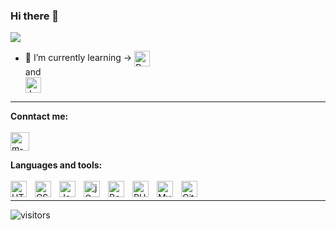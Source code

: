### Hi there 👋
  <a href="https://github.com/DenverCoder1/readme-typing-svg"><img src="https://readme-typing-svg.herokuapp.com?lines=I+am+Michał,Applied+Computer+Science+student&center=true&width=550&height=50"></a>
</p>

<!-- - 🔭 I’m currently working in <a href="https://openform.pl/">Openform</a> company. <br/> -->
- 🌱 I’m currently learning -> 
<a href="https://pl.python.org/" target="_blank"> <img align="center" src="https://upload.wikimedia.org/wikipedia/commons/c/c3/Python-logo-notext.svg" alt="Python Logo" width="25" height="25"/> </a>  
and  
<a href="https://www.java.com/pl/" target="_blank"> <img align="center" src="https://upload.wikimedia.org/wikipedia/en/thumb/3/30/Java_programming_language_logo.svg/1200px-Java_programming_language_logo.svg.png" alt="Java Logo" width="25" height="25"/> </a><br/>
<!-- - 👯 I’m looking to collaborate on <a href="https://github.com/Reckit075/flashcards_client" target="_blank">flash-cards app</a> (my side project). <br/>
- ⚡ Fun fact: I love travelling :airplane: -->
<hr/>


**Conntact me:** 
<br/><br/>
<a href="https://www.linkedin.com/in/michal-warszawski/" target="blank"><img align="center" src="https://cdn-icons-png.flaticon.com/512/174/174857.png" alt="m-warszawski" height="30" width="30"/></a>
<!-- <a href="mailto:m.warszawski@outlook.com?'Reching out to you'='Hi, I want to enwuire about...'" rel="noopener" target="_blank"><img align="center" src="https://cdn-icons-png.flaticon.com/512/732/732200.png" alt="m-warszawski" height="40" width="40" /></a>
<hr/> -->

**Languages and tools:**  
<br/>
<img align="left" alt="HTML5" width="26px" src="https://cdn.jsdelivr.net/gh/devicons/devicon/icons/html5/html5-original.svg" style="padding-right:10px;" />
<img align="left" alt="CSS3" width="26px" src="https://cdn.jsdelivr.net/gh/devicons/devicon/icons/css3/css3-original.svg" style="padding-right:10px;" />
<img align="left" alt="JavaScript" width="26px" src="https://cdn.jsdelivr.net/gh/devicons/devicon/icons/javascript/javascript-original.svg" style="padding-right:10px;"/>
<img align="left" alt="jQuery" width="26px" src="https://cdn.jsdelivr.net/gh/devicons/devicon/icons/jquery/jquery-original.svg" style="padding-right:10px;"/>
<img align="left" alt="Bootstrap" width="26px" src="https://cdn.jsdelivr.net/gh/devicons/devicon/icons/bootstrap/bootstrap-original.svg" style="padding-right:10px;"/>
<img align="left" alt="PHP" width="26px" src="https://cdn.jsdelivr.net/gh/devicons/devicon/icons/php/php-original.svg" style="padding-right:10px;" />
<img align="left" alt="MySQL" width="26px" src="https://cdn.jsdelivr.net/gh/devicons/devicon/icons/mysql/mysql-original.svg" style="padding-right:10px;" />
<img align="left" alt="Git" width="26px" src="https://cdn.jsdelivr.net/gh/devicons/devicon/icons/git/git-original.svg" style="padding-right:10px;" />
<br/>
<hr/>
<!-- 
<p> <img src="https://github-readme-stats.vercel.app/api?username=m-warszawski&show_icons=true&theme=gotham" alt="reckit075" /> -->

![visitors](https://visitor-badge.glitch.me/badge?page_id=m-warszawski)
